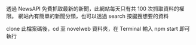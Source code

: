透過 NewsAPI 免費抓取最新的新聞，此網站每天只有共 100 次抓取資料的權限。
網站內有簡單的新聞分類，也可以透過 search 按鍵搜想要的資料

clone 此檔案碼後，cd 至 novelweb 資料夾，在 Terminal 輸入 npm start 即可執行
